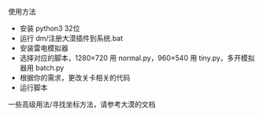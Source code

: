 使用方法
- 安装 python3 32位
- 运行 dm/注册大漠插件到系统.bat
- 安装雷电模拟器
- 选择对应的脚本，1280×720 用 normal.py，960×540 用 tiny.py，多开模拟器用 batch.py
- 根据你的需求，更改关卡相关的代码
- 运行脚本

一些高级用法/寻找坐标方法，请参考大漠的文档